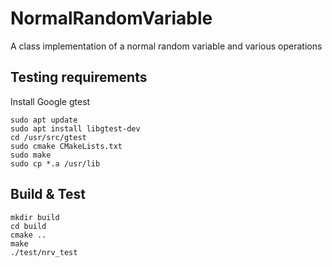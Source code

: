 # NormalRandomVariable
A class implementation of a normal random variable and various operations


## Testing requirements

Install Google gtest


    sudo apt update
    sudo apt install libgtest-dev
    cd /usr/src/gtest
    sudo cmake CMakeLists.txt
    sudo make
    sudo cp *.a /usr/lib


## Build & Test


    mkdir build
    cd build
    cmake ..
    make
    ./test/nrv_test
